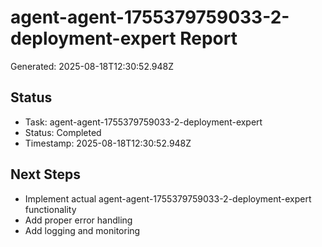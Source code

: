 # agent-agent-1755379759033-2-deployment-expert Report

Generated: 2025-08-18T12:30:52.948Z

## Status
- Task: agent-agent-1755379759033-2-deployment-expert
- Status: Completed
- Timestamp: 2025-08-18T12:30:52.948Z

## Next Steps
- Implement actual agent-agent-1755379759033-2-deployment-expert functionality
- Add proper error handling
- Add logging and monitoring
